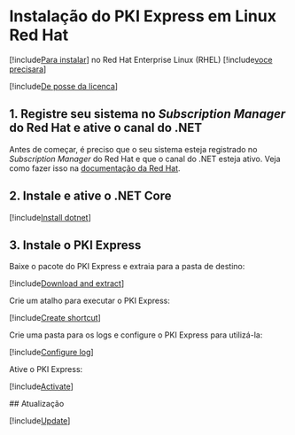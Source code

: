 ﻿# Instalação do PKI Express em Linux Red Hat

[!include[Para instalar](includes/intro-prefix.md)] no Red Hat Enterprise Linux (RHEL) [!include[voce precisara](includes/intro-suffix.md)]

[!include[De posse da licenca](includes/prereqs-reminder.md)]

## 1. Registre seu sistema no *Subscription Manager* do Red Hat e ative o canal do .NET

Antes de começar, é preciso que o seu sistema esteja registrado no *Subscription Manager* do Red Hat e que o canal do .NET esteja ativo.
Veja como fazer isso na [documentação da Red Hat](https://access.redhat.com/documentation/en-us/net_core/2.0/html/getting_started_guide/gs_install_dotnet#install_register_rehel).

## 2. Instale e ative o .NET Core

[!include[Install dotnet](../../../../includes/pki-express/redhat/install-dotnet.md)]

## 3. Instale o PKI Express

Baixe o pacote do PKI Express e extraia para a pasta de destino:

[!include[Download and extract](../../../../includes/pki-express/linux/download-extract-curl.md)]

Crie um atalho para executar o PKI Express:

[!include[Create shortcut](../../../../includes/pki-express/redhat/create-shortcut.md)]

Crie uma pasta para os logs e configure o PKI Express para utilizá-la:

[!include[Configure log](../../../../includes/pki-express/linux/config-log.md)]

Ative o PKI Express:

[!include[Activate](../../../../includes/pki-express/linux/activate.md)]

<a name="update" />
## Atualização

[!include[Update](includes/update-curl.md)]
